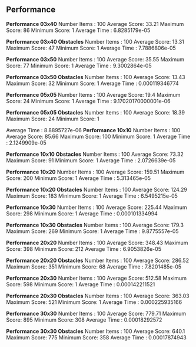 ## Performance ##
**Performance 03x40**
Number Items : 100
Average Score: 33.21
Maximum Score: 86
Minimum Score: 1
Average Time : 6.8285179e-05

**Performance 03x40 Obstacles**
Number Items : 100
Average Score: 13.31
Maximum Score: 47
Minimum Score: 1
Average Time : 7.7886806e-05

**Performance 03x50**
Number Items : 100
Average Score: 35.55
Maximum Score: 77
Minimum Score: 1
Average Time : 9.3002864e-05

**Performance 03x50 Obstacles**
Number Items : 100
Average Score: 13.43
Maximum Score: 32
Minimum Score: 1
Average Time : 0.000119346774

**Performance 05x05**
Number Items : 100
Average Score: 19.4
Maximum Score: 24
Minimum Score: 1
Average Time : 9.17020170000001e-06

**Performance 05x05 Obstacles**
Number Items : 100
Average Score: 18.39
Maximum Score: 24
Minimum Score: 1

Average Time : 8.8895727e-06
**Performance 10x10**
Number Items : 100
Average Score: 85.66
Maximum Score: 100
Minimum Score: 1
Average Time : 2.1249909e-05

**Performance 10x10 Obstacles**
Number Items : 100
Average Score: 73.32
Maximum Score: 91
Minimum Score: 1
Average Time : 2.0726639e-05

**Performance 10x20**
Number Items : 100
Average Score: 159.51
Maximum Score: 200
Minimum Score: 1
Average Time : 5.313465e-05

**Performance 10x20 Obstacles**
Number Items : 100
Average Score: 124.29
Maximum Score: 183
Minimum Score: 1
Average Time : 6.5495215e-05

**Performance 10x30**
Number Items : 100
Average Score: 225.44
Maximum Score: 298
Minimum Score: 1
Average Time : 0.000101334994

**Performance 10x30 Obstacles**
Number Items : 100
Average Score: 179.3
Maximum Score: 269
Minimum Score: 1
Average Time : 9.8775557e-05

**Performance 20x20**
Number Items : 100
Average Score: 348.43
Maximum Score: 398
Minimum Score: 212
Average Time : 6.9053826e-05

**Performance 20x20 Obstacles**
Number Items : 100
Average Score: 286.52
Maximum Score: 351
Minimum Score: 68
Average Time : 7.8201485e-05

**Performance 20x30**
Number Items : 100
Average Score: 512.58
Maximum Score: 598
Minimum Score: 1
Average Time : 0.000142211521

**Performance 20x30 Obstacles**
Number Items : 100
Average Score: 363.03
Maximum Score: 521
Minimum Score: 1
Average Time : 0.000225935166

**Performance 30x30**
Number Items : 100
Average Score: 779.71
Maximum Score: 895
Minimum Score: 308
Average Time : 0.00018292572

**Performance 30x30 Obstacles**
Number Items : 100
Average Score: 640.1
Maximum Score: 775
Minimum Score: 358
Average Time : 0.00017874943
